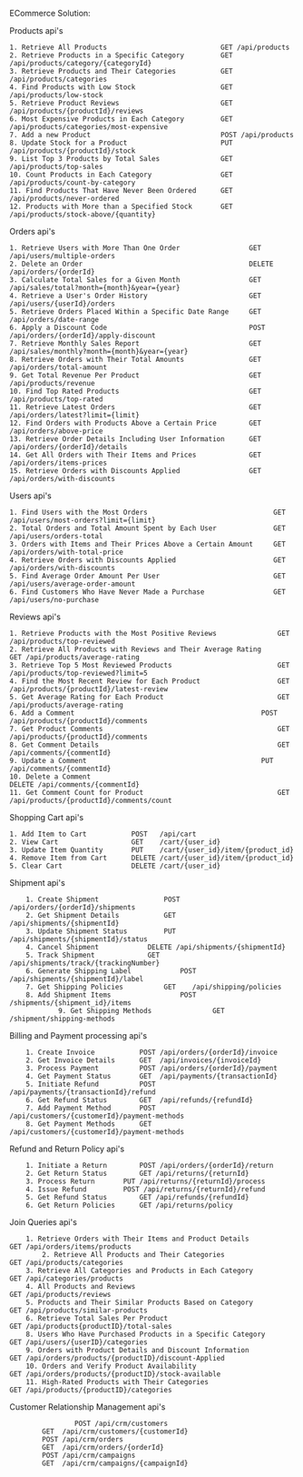ECommerce Solution:
	
Products
api's

    1. Retrieve All Products                            GET /api/products
    2. Retrieve Products in a Specific Category         GET /api/products/category/{categoryId}
    3. Retrieve Products and Their Categories           GET /api/products/categories
    4. Find Products with Low Stock                     GET /api/products/low-stock
    5. Retrieve Product Reviews                         GET /api/products/{productId}/reviews
    6. Most Expensive Products in Each Category         GET /api/products/categories/most-expensive
    7. Add a new Product                                POST /api/products
    8. Update Stock for a Product                       PUT /api/products/{productId}/stock   
    9. List Top 3 Products by Total Sales               GET /api/products/top-sales
    10. Count Products in Each Category                 GET /api/products/count-by-category
    11. Find Products That Have Never Been Ordered      GET /api/products/never-ordered
    12. Products with More than a Specified Stock       GET /api/products/stock-above/{quantity}

Orders
api's

    1. Retrieve Users with More Than One Order                 GET /api/users/multiple-orders
    2. Delete an Order                                         DELETE /api/orders/{orderId}
    3. Calculate Total Sales for a Given Month                 GET /api/sales/total?month={month}&year={year}
    4. Retrieve a User's Order History                         GET /api/users/{userId}/orders
    5. Retrieve Orders Placed Within a Specific Date Range     GET /api/orders/date-range
    6. Apply a Discount Code                                   POST /api/orders/{orderId}/apply-discount
    7. Retrieve Monthly Sales Report                           GET /api/sales/monthly?month={month}&year={year}
    8. Retrieve Orders with Their Total Amounts                GET /api/orders/total-amount
    9. Get Total Revenue Per Product                           GET /api/products/revenue
    10. Find Top Rated Products                                GET /api/products/top-rated
    11. Retrieve Latest Orders                                 GET /api/orders/latest?limit={limit}
    12. Find Orders with Products Above a Certain Price        GET /api/orders/above-price
    13. Retrieve Order Details Including User Information      GET /api/orders/{orderId}/details
    14. Get All Orders with Their Items and Prices             GET /api/orders/items-prices
    15. Retrieve Orders with Discounts Applied                 GET /api/orders/with-discounts
              
Users
api's

    1. Find Users with the Most Orders                               GET /api/users/most-orders?limit={limit}
    2. Total Orders and Total Amount Spent by Each User              GET /api/users/orders-total
    3. Orders with Items and Their Prices Above a Certain Amount     GET /api/orders/with-total-price
    4. Retrieve Orders with Discounts Applied                        GET /api/orders/with-discounts
    5. Find Average Order Amount Per User                            GET /api/users/average-order-amount
    6. Find Customers Who Have Never Made a Purchase                 GET /api/users/no-purchase

Reviews
api's

	1. Retrieve Products with the Most Positive Reviews       		  GET /api/products/top-reviewed
	2. Retrieve All Products with Reviews and Their Average Rating            GET /api/products/average-rating
	3. Retrieve Top 5 Most Reviewed Products                		  GET /api/products/top-reviewed?limit=5
	4. Find the Most Recent Review for Each Product         		  GET /api/products/{productId}/latest-review
	5. Get Average Rating for Each Product                  		  GET /api/products/average-rating
	6. Add a Comment			                                  POST /api/products/{productId}/comments
	7. Get Product Comments	                               			  GET /api/products/{productId}/comments	
	8. Get Comment Details	                               			  GET /api/comments/{commentId}	
	9. Update a Comment			                                  PUT /api/comments/{commentId}	
	10. Delete a Comment			                                  DELETE /api/comments/{commentId}		
	11. Get Comment Count for Product	                   	          GET /api/products/{productId}/comments/count

Shopping Cart
api's

	1. Add Item to Cart           POST   /api/cart
	2. View Cart                  GET    /cart/{user_id}
	3. Update Item Quantity       PUT    /cart/{user_id}/item/{product_id}
	4. Remove Item from Cart      DELETE /cart/{user_id}/item/{product_id}
	5. Clear Cart                 DELETE /cart/{user_id}
    

Shipment
api's

		1. Create Shipment  		      POST   /api/orders/{orderId}/shipments
		2. Get Shipment Details 	      GET    /api/shipments/{shipmentId}
		3. Update Shipment Status 	      PUT    /api/shipments/{shipmentId}/status
		4. Cancel Shipment		      DELETE /api/shipments/{shipmentId}
		5. Track Shipment		      GET    /api/shipments/track/{trackingNumber}
		6. Generate Shipping Label            POST   /api/shipments/{shipmentId}/label   
		7. Get Shipping Policies	      GET    /api/shipping/policies
		8. Add Shipment Items                 POST   /shipments/{shipment_id}/items
                9. Get Shipping Methods               GET    /shipment/shipping-methods

  
Billing and Payment processing
api's

		1. Create Invoice	    	POST /api/orders/{orderId}/invoice
		2. Get Invoice Details		GET  /api/invoices/{invoiceId}
		3. Process Payment	    	POST /api/orders/{orderId}/payment
		4. Get Payment Status		GET  /api/payments/{transactionId}	
		5. Initiate Refund	    	POST /api/payments/{transactionId}/refund
		6. Get Refund Status		GET  /api/refunds/{refundId}
		7. Add Payment Method		POST /api/customers/{customerId}/payment-methods
		8. Get Payment Methods 		GET  /api/customers/{customerId}/payment-methods
			
   
Refund and Return Policy
api's

		1. Initiate a Return 	    POST /api/orders/{orderId}/return
		2. Get Return Status        GET /api/returns/{returnId}
		3. Process Return	    PUT /api/returns/{returnId}/process
		4. Issue Refund		    POST /api/returns/{returnId}/refund
		5. Get Refund Status	    GET /api/refunds/{refundId}
		6. Get Return Policies      GET /api/returns/policy

Join Queries
api's

		1. Retrieve Orders with Their Items and Product Details    	     GET /api/orders/items/products
	        2. Retrieve All Products and Their Categories             	     GET /api/products/categories
		3. Retrieve All Categories and Products in Each Category  	     GET /api/categories/products
		4. All Products and Reviews                                          GET /api/products/reviews
		5. Products and Their Similar Products Based on Category             GET /api/products/similar-products
		6. Retrieve Total Sales Per Product                                  GET /api/products{productID}/total-sales
		8. Users Who Have Purchased Products in a Specific Category          GET /api/users/{userID}/categories
		9. Orders with Product Details and Discount Information              GET /api/orders/products/{productID}/discount-Applied
		10. Orders and Verify Product Availability                           GET /api/orders/products/{productID}/stock-available
		11. High-Rated Products with Their Categories                        GET /api/products/{productID}/categories

Customer Relationship Management
api's

	                POST /api/crm/customers
			GET  /api/crm/customers/{customerId}
			POST /api/crm/orders
			GET  /api/crm/orders/{orderId}
			POST /api/crm/campaigns
			GET  /api/crm/campaigns/{campaignId}
